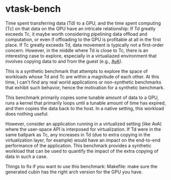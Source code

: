 # vtask-bench

Time spent transferring data (Td) to a GPU, and the time spent computing (Tc) on that data on the
GPU have an intricate relationship: If Td greatly exceeds Tc, it maybe worth considering pipelining
data offload and computation, or even if offloading to the GPU is profitable at all in the first
place. If Tc greatly exceeds Td, data movement is typically not a first-order concern. However, in
the middle where Td is close to Tc, there is an interesting case to explore, especially in a
virtualiazed environment that involves copying data to and from the guest
(e.g., [AvA](https://github.com/utcs-scea/ava/)).

This is a synthetic benchmark that attempts to explore the space of workloads whose Td and Tc are
within a magnitude of each other. At this time, I can't find any real world applications or
non-synthetic benchmarks that exhibit such behavior, hence the motivation for a synthetic benchmark.

This benchmark primarily copies some tunable amount of data to a GPU, runs a kernel that primarily
loops until a tunable amount of time has expired, and then copies the data back to the host. In a
native setting, this workload does nothing useful.

However, consider an application running in a virtualized setting (like AvA) where the user-space
API is interposed for virtualization. If Td were in the same ballpark as Tc, any increases in Td
(due to extra copying in the virtualization layer, for example) would have an impact on the
end-to-end performance of the application. This benchmark provides a synthetic workload that can be
used to quantify the impact of the extra copying of data in such a case.

Things to fix if you want to use this benchmark:
Makefile: make sure the generated cubin has the right arch version for the GPU you have.
